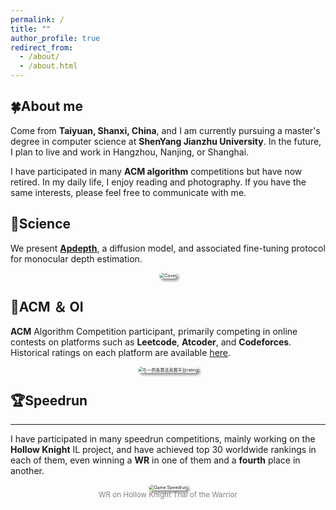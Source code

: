 ```yaml
---
permalink: /
title: ""
author_profile: true
redirect_from: 
  - /about/
  - /about.html
---
```


## 🍀About me 

Come from **Taiyuan, Shanxi, China**, and I am currently pursuing a master's degree in computer science at **ShenYang Jianzhu University**. In the future, I plan to live and work in Hangzhou, Nanjing, or Shanghai. 

I have participated in many **ACM algorithm** competitions but have now retired. In my daily life, I enjoy reading and photography. If you have the same interests, please feel free to communicate with me.

## 🔬Science
 We present [**Apdepth**](https://haruko386.github.io/research/), a diffusion model, and associated fine-tuning protocol for monocular depth estimation.
 <div style="text-align: center;">
   <img src="https://haruko386.github.io/research/train.png" alt="Cover" style="zoom:50%; box-shadow: 6px 6px 8px #888; border: 0px solid #efefef; border-radius: 12px;" />
</div>

## 🎈ACM ＆ OI

**ACM** Algorithm Competition participant, primarily competing in online contests on platforms such as **Leetcode**, **Atcoder**, and **Codeforces**. Historical ratings on each platform are available [here](https://clist.by/coder/Developly/). 

<div style="text-align: center;">
   <img src="https://s2.loli.net/2024/11/03/AkSdGvHfixl8t4w.png" alt="ちー的各算法竞赛平台rating" style="zoom:50%; box-shadow: 6px 6px 8px #888; border: 0px solid #efefef; border-radius: 12px;" />
</div>



## 🏆Speedrun

-----------

I have participated in many speedrun competitions, mainly working on the **Hollow Knight** IL project, and have achieved top 30 worldwide rankings in each of them, even winning a **WR** in one of them and a **fourth** place in another.

<div style="text-align: center;">
   <img src="https://s2.loli.net/2024/10/01/N3EcjMDoe65SWmH.png" alt="Game Speedrun" style="zoom:50%; box-shadow: 6px 6px 8px #888; border: 0px solid #efefef; border-radius: 10px;" />
   <p style="color: gray; font-size: smaller; margin-top: 0cm;">
      WR on Hollow Knight Trial of the Warrior
   </p>
</div>
